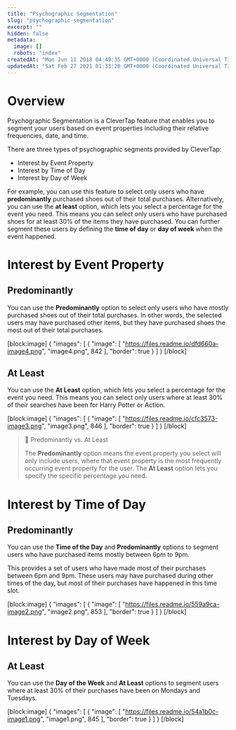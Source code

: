 ```yaml
---
title: "Psychographic Segmentation"
slug: "psychographic-segmentation"
excerpt: ""
hidden: false
metadata: 
  image: []
  robots: "index"
createdAt: "Mon Jun 11 2018 04:49:35 GMT+0000 (Coordinated Universal Time)"
updatedAt: "Sat Feb 27 2021 01:33:20 GMT+0000 (Coordinated Universal Time)"
---
```

# Overview

Psychographic Segmentation is a CleverTap feature that enables you to segment your users based on event properties including their relative frequencies, date, and time.

There are three types of psychographic segments provided by CleverTap:

- Interest by Event Property
- Interest by Time of Day
- Interest by Day of Week

For example, you can use this feature to select only users who have **predominantly** purchased shoes out of their total purchases. Alternatively, you can use the **at least** option, which lets you select a percentage for the event you need. This means you can select only users who have purchased shoes for at least 30% of the items they have purchased. You can further segment these users by defining the **time of day** or **day of week** when the event happened.

# Interest by Event Property

## Predominantly

You can use the **Predominantly** option to select only users who have mostly purchased shoes out of their total purchases. In other words, the selected users may have purchased other items, but they have purchased shoes the most out of their total purchases.

[block:image]
{
  "images": [
    {
      "image": [
        "https://files.readme.io/dfd660a-image4.png",
        "image4.png",
        842
      ],
      "border": true
    }
  ]
}
[/block]


## At Least

You can use the **At Least** option, which lets you select a percentage for the event you need. This means you can select only users where at least 30% of their searches have been for Harry Potter or Action.

[block:image]
{
  "images": [
    {
      "image": [
        "https://files.readme.io/cfc3573-image3.png",
        "image3.png",
        846
      ],
      "border": true
    }
  ]
}
[/block]


> 📘 Predominantly vs. At Least
> 
> The **Predominantly** option means the event property you select will only include users, where that event property is the most frequently occurring event property for the user. The **At Least** option lets you specify the specific percentage you need.

# Interest by Time of Day

## Predominantly

You can use the **Time of the Day** and **Predominantly** options to segment users who have purchased items mostly between 6pm to 9pm.

This provides a set of users who have made most of their purchases between 6pm and 9pm. These users may have purchased during other times of the day, but most of their purchases have happened in this time slot.

[block:image]
{
  "images": [
    {
      "image": [
        "https://files.readme.io/559a9ca-image2.png",
        "image2.png",
        853
      ],
      "border": true
    }
  ]
}
[/block]


# Interest by Day of Week

## At Least

You can use the **Day of the Week** and **At Least** options to segment users where at least 30% of their purchases have been on Mondays and Tuesdays.

[block:image]
{
  "images": [
    {
      "image": [
        "https://files.readme.io/54a1b0c-image1.png",
        "image1.png",
        845
      ],
      "border": true
    }
  ]
}
[/block]
